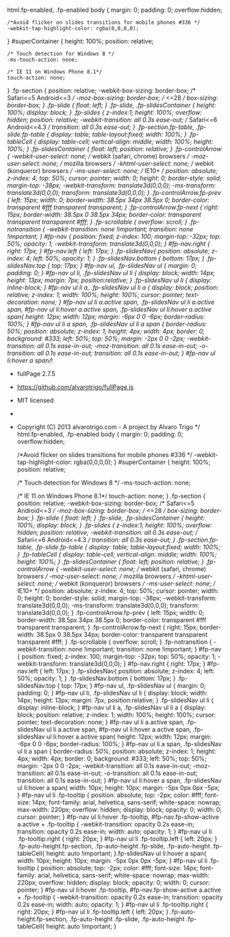 html.fp-enabled,
.fp-enabled body {
    margin: 0;
    padding: 0;
    overflow:hidden;

    /*Avoid flicker on slides transitions for mobile phones #336 */
    -webkit-tap-highlight-color: rgba(0,0,0,0);
}
#superContainer {
    height: 100%;
    position: relative;

    /* Touch detection for Windows 8 */
    -ms-touch-action: none;

    /* IE 11 on Windows Phone 8.1*/
    touch-action: none;
}
.fp-section {
    position: relative;
    -webkit-box-sizing: border-box; /* Safari<=5 Android<=3 */
    -moz-box-sizing: border-box; /* <=28 */
    box-sizing: border-box;
}
.fp-slide {
    float: left;
}
.fp-slide, .fp-slidesContainer {
    height: 100%;
    display: block;
}
.fp-slides {
    z-index:1;
    height: 100%;
    overflow: hidden;
    position: relative;
    -webkit-transition: all 0.3s ease-out; /* Safari<=6 Android<=4.3 */
    transition: all 0.3s ease-out;
}
.fp-section.fp-table, .fp-slide.fp-table {
    display: table;
    table-layout:fixed;
    width: 100%;
}
.fp-tableCell {
    display: table-cell;
    vertical-align: middle;
    width: 100%;
    height: 100%;
}
.fp-slidesContainer {
    float: left;
    position: relative;
}
.fp-controlArrow {
    -webkit-user-select: none; /* webkit (safari, chrome) browsers */
    -moz-user-select: none; /* mozilla browsers */
    -khtml-user-select: none; /* webkit (konqueror) browsers */
    -ms-user-select: none; /* IE10+ */
    position: absolute;
    z-index: 4;
    top: 50%;
    cursor: pointer;
    width: 0;
    height: 0;
    border-style: solid;
    margin-top: -38px;
    -webkit-transform: translate3d(0,0,0);
    -ms-transform: translate3d(0,0,0);
    transform: translate3d(0,0,0);
}
.fp-controlArrow.fp-prev {
    left: 15px;
    width: 0;
    border-width: 38.5px 34px 38.5px 0;
    border-color: transparent #fff transparent transparent;
}
.fp-controlArrow.fp-next {
    right: 15px;
    border-width: 38.5px 0 38.5px 34px;
    border-color: transparent transparent transparent #fff;
}
.fp-scrollable {
    overflow: scroll;
}
.fp-notransition {
    -webkit-transition: none !important;
    transition: none !important;
}
#fp-nav {
    position: fixed;
    z-index: 100;
    margin-top: -32px;
    top: 50%;
    opacity: 1;
    -webkit-transform: translate3d(0,0,0);
}
#fp-nav.right {
    right: 17px;
}
#fp-nav.left {
    left: 17px;
}
.fp-slidesNav{
    position: absolute;
    z-index: 4;
    left: 50%;
    opacity: 1;
}
.fp-slidesNav.bottom {
    bottom: 17px;
}
.fp-slidesNav.top {
    top: 17px;
}
#fp-nav ul,
.fp-slidesNav ul {
  margin: 0;
  padding: 0;
}
#fp-nav ul li,
.fp-slidesNav ul li {
    display: block;
    width: 14px;
    height: 13px;
    margin: 7px;
    position:relative;
}
.fp-slidesNav ul li {
    display: inline-block;
}
#fp-nav ul li a,
.fp-slidesNav ul li a {
    display: block;
    position: relative;
    z-index: 1;
    width: 100%;
    height: 100%;
    cursor: pointer;
    text-decoration: none;
}
#fp-nav ul li a.active span,
.fp-slidesNav ul li a.active span,
#fp-nav ul li:hover a.active span,
.fp-slidesNav ul li:hover a.active span{
    height: 12px;
    width: 12px;
    margin: -6px 0 0 -6px;
    border-radius: 100%;
 }
#fp-nav ul li a span,
.fp-slidesNav ul li a span {
    border-radius: 50%;
    position: absolute;
    z-index: 1;
    height: 4px;
    width: 4px;
    border: 0;
    background: #333;
    left: 50%;
    top: 50%;
    margin: -2px 0 0 -2px;
    -webkit-transition: all 0.1s ease-in-out;
    -moz-transition: all 0.1s ease-in-out;
    -o-transition: all 0.1s ease-in-out;
    transition: all 0.1s ease-in-out;
}
#fp-nav ul li:hover a span/*!
 * fullPage 2.7.5
 * https://github.com/alvarotrigo/fullPage.js
 * MIT licensed
 *
 * Copyright (C) 2013 alvarotrigo.com - A project by Alvaro Trigo
 */
html.fp-enabled,
.fp-enabled body {
    margin: 0;
    padding: 0;
    overflow:hidden;

    /*Avoid flicker on slides transitions for mobile phones #336 */
    -webkit-tap-highlight-color: rgba(0,0,0,0);
}
#superContainer {
    height: 100%;
    position: relative;

    /* Touch detection for Windows 8 */
    -ms-touch-action: none;

    /* IE 11 on Windows Phone 8.1*/
    touch-action: none;
}
.fp-section {
    position: relative;
    -webkit-box-sizing: border-box; /* Safari<=5 Android<=3 */
    -moz-box-sizing: border-box; /* <=28 */
    box-sizing: border-box;
}
.fp-slide {
    float: left;
}
.fp-slide, .fp-slidesContainer {
    height: 100%;
    display: block;
}
.fp-slides {
    z-index:1;
    height: 100%;
    overflow: hidden;
    position: relative;
    -webkit-transition: all 0.3s ease-out; /* Safari<=6 Android<=4.3 */
    transition: all 0.3s ease-out;
}
.fp-section.fp-table, .fp-slide.fp-table {
    display: table;
    table-layout:fixed;
    width: 100%;
}
.fp-tableCell {
    display: table-cell;
    vertical-align: middle;
    width: 100%;
    height: 100%;
}
.fp-slidesContainer {
    float: left;
    position: relative;
}
.fp-controlArrow {
    -webkit-user-select: none; /* webkit (safari, chrome) browsers */
    -moz-user-select: none; /* mozilla browsers */
    -khtml-user-select: none; /* webkit (konqueror) browsers */
    -ms-user-select: none; /* IE10+ */
    position: absolute;
    z-index: 4;
    top: 50%;
    cursor: pointer;
    width: 0;
    height: 0;
    border-style: solid;
    margin-top: -38px;
    -webkit-transform: translate3d(0,0,0);
    -ms-transform: translate3d(0,0,0);
    transform: translate3d(0,0,0);
}
.fp-controlArrow.fp-prev {
    left: 15px;
    width: 0;
    border-width: 38.5px 34px 38.5px 0;
    border-color: transparent #fff transparent transparent;
}
.fp-controlArrow.fp-next {
    right: 15px;
    border-width: 38.5px 0 38.5px 34px;
    border-color: transparent transparent transparent #fff;
}
.fp-scrollable {
    overflow: scroll;
}
.fp-notransition {
    -webkit-transition: none !important;
    transition: none !important;
}
#fp-nav {
    position: fixed;
    z-index: 100;
    margin-top: -32px;
    top: 50%;
    opacity: 1;
    -webkit-transform: translate3d(0,0,0);
}
#fp-nav.right {
    right: 17px;
}
#fp-nav.left {
    left: 17px;
}
.fp-slidesNav{
    position: absolute;
    z-index: 4;
    left: 50%;
    opacity: 1;
}
.fp-slidesNav.bottom {
    bottom: 17px;
}
.fp-slidesNav.top {
    top: 17px;
}
#fp-nav ul,
.fp-slidesNav ul {
  margin: 0;
  padding: 0;
}
#fp-nav ul li,
.fp-slidesNav ul li {
    display: block;
    width: 14px;
    height: 13px;
    margin: 7px;
    position:relative;
}
.fp-slidesNav ul li {
    display: inline-block;
}
#fp-nav ul li a,
.fp-slidesNav ul li a {
    display: block;
    position: relative;
    z-index: 1;
    width: 100%;
    height: 100%;
    cursor: pointer;
    text-decoration: none;
}
#fp-nav ul li a.active span,
.fp-slidesNav ul li a.active span,
#fp-nav ul li:hover a.active span,
.fp-slidesNav ul li:hover a.active span{
    height: 12px;
    width: 12px;
    margin: -6px 0 0 -6px;
    border-radius: 100%;
 }
#fp-nav ul li a span,
.fp-slidesNav ul li a span {
    border-radius: 50%;
    position: absolute;
    z-index: 1;
    height: 4px;
    width: 4px;
    border: 0;
    background: #333;
    left: 50%;
    top: 50%;
    margin: -2px 0 0 -2px;
    -webkit-transition: all 0.1s ease-in-out;
    -moz-transition: all 0.1s ease-in-out;
    -o-transition: all 0.1s ease-in-out;
    transition: all 0.1s ease-in-out;
}
#fp-nav ul li:hover a span,
.fp-slidesNav ul li:hover a span{
    width: 10px;
    height: 10px;
    margin: -5px 0px 0px -5px;
}
#fp-nav ul li .fp-tooltip {
    position: absolute;
    top: -2px;
    color: #fff;
    font-size: 14px;
    font-family: arial, helvetica, sans-serif;
    white-space: nowrap;
    max-width: 220px;
    overflow: hidden;
    display: block;
    opacity: 0;
    width: 0;
    cursor: pointer;
}
#fp-nav ul li:hover .fp-tooltip,
#fp-nav.fp-show-active a.active + .fp-tooltip {
    -webkit-transition: opacity 0.2s ease-in;
    transition: opacity 0.2s ease-in;
    width: auto;
    opacity: 1;
}
#fp-nav ul li .fp-tooltip.right {
    right: 20px;
}
#fp-nav ul li .fp-tooltip.left {
    left: 20px;
}
.fp-auto-height.fp-section,
.fp-auto-height .fp-slide,
.fp-auto-height .fp-tableCell{
    height: auto !important;
}.fp-slidesNav ul li:hover a span{
    width: 10px;
    height: 10px;
    margin: -5px 0px 0px -5px;
}
#fp-nav ul li .fp-tooltip {
    position: absolute;
    top: -2px;
    color: #fff;
    font-size: 14px;
    font-family: arial, helvetica, sans-serif;
    white-space: nowrap;
    max-width: 220px;
    overflow: hidden;
    display: block;
    opacity: 0;
    width: 0;
    cursor: pointer;
}
#fp-nav ul li:hover .fp-tooltip,
#fp-nav.fp-show-active a.active + .fp-tooltip {
    -webkit-transition: opacity 0.2s ease-in;
    transition: opacity 0.2s ease-in;
    width: auto;
    opacity: 1;
}
#fp-nav ul li .fp-tooltip.right {
    right: 20px;
}
#fp-nav ul li .fp-tooltip.left {
    left: 20px;
}
.fp-auto-height.fp-section,
.fp-auto-height .fp-slide,
.fp-auto-height .fp-tableCell{
    height: auto !important;
}